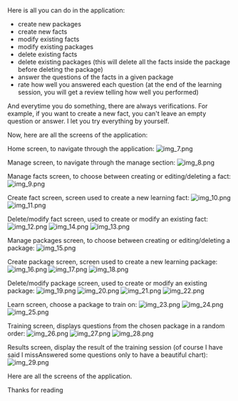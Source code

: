 Here is all you can do in the application:
- create new packages
- create new facts
- modify existing facts
- modify existing packages
- delete existing facts
- delete existing packages (this will delete all the facts inside the package before deleting the package)
- answer the questions of the facts in a given package
- rate how well you answered each question (at the end of the learning session, you will get a review telling how well you performed)

And everytime you do something, there are always verifications. For example, if you want to create a new fact, you can't leave an empty question or answer. I let you try everything by yourself.

Now, here are all the screens of the application:

Home screen, to navigate through the application:
![img_7.png](img_7.png)

Manage screen, to navigate through the manage section:
![img_8.png](img_8.png)

Manage facts screen, to choose between creating or editing/deleting a fact:
![img_9.png](img_9.png)

Create fact screen, screen used to create a new learning fact:
![img_10.png](img_10.png)
![img_11.png](img_11.png)

Delete/modify fact screen, used to create or modify an existing fact:
![img_12.png](img_12.png)
![img_14.png](img_14.png)
![img_13.png](img_13.png)

Manage packages screen, to choose between creating or editing/deleting a package:
![img_15.png](img_15.png)

Create package screen, screen used to create a new learning package:
![img_16.png](img_16.png)
![img_17.png](img_17.png)
![img_18.png](img_18.png)

Delete/modify package screen, used to create or modify an existing package:
![img_19.png](img_19.png)
![img_20.png](img_20.png)
![img_21.png](img_21.png)
![img_22.png](img_22.png)

Learn screen, choose a package to train on:
![img_23.png](img_23.png)
![img_24.png](img_24.png)
![img_25.png](img_25.png)

Training screen, displays questions from the chosen package in a random order:
![img_26.png](img_26.png)
![img_27.png](img_27.png)
![img_28.png](img_28.png)

Results screen, display the result of the training session (of course I have said I missAnswered some questions only to have a beautiful chart):
![img_29.png](img_29.png)


Here are all the screens of the application.

Thanks for reading